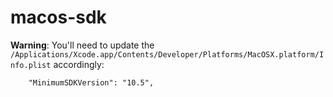 # macos-sdk

**Warning**: You'll need to update the `/Applications/Xcode.app/Contents/Developer/Platforms/MacOSX.platform/Info.plist` accordingly:

```{.json}
	"MinimumSDKVersion": "10.5",
```
